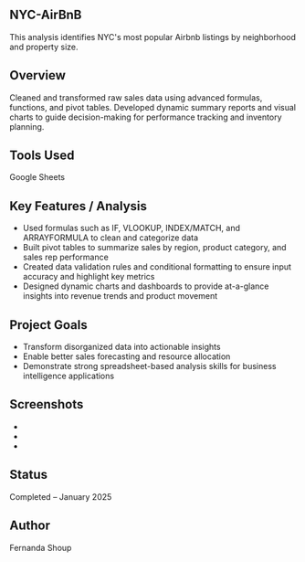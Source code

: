 ## NYC-AirBnB
This analysis identifies NYC's most popular Airbnb listings by neighborhood and property size. 

## Overview
Cleaned and transformed raw sales data using advanced formulas, functions, and pivot tables. Developed dynamic summary reports and visual charts to guide decision-making for performance tracking and inventory planning.

## Tools Used
Google Sheets

## Key Features / Analysis
- Used formulas such as IF, VLOOKUP, INDEX/MATCH, and ARRAYFORMULA to clean and categorize data
- Built pivot tables to summarize sales by region, product category, and sales rep performance
- Created data validation rules and conditional formatting to ensure input accuracy and highlight key metrics
- Designed dynamic charts and dashboards to provide at-a-glance insights into revenue trends and product movement

## Project Goals
- Transform disorganized data into actionable insights
- Enable better sales forecasting and resource allocation
- Demonstrate strong spreadsheet-based analysis skills for business intelligence applications

## Screenshots
-
-
-

## Status
Completed – January 2025

## Author
Fernanda Shoup
